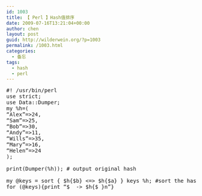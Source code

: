 ```yaml
---
id: 1003
title: 【 Perl 】Hash值排序
date: 2009-07-16T13:21:04+00:00
author: chen
layout: post
guid: http://wilderwein.org/?p=1003
permalink: /1003.html
categories:
  - 备忘
tags:
  - hash
  - perl
---
```

<pre class="brush: perl">#! /usr/bin/perl
use strict;
use Data::Dumper;
my %h=(
“Alex”=>24,
“Sam”=>25,
“Bob”=>30,
“Andy”=>11,
“Wills”=>35,
“Mary”=>16,
“Helen”=>24
);

print(Dumper(%h)); # output original hash

my @keys = sort { $h{$b} &lt;=> $h{$a} } keys %h; #sort the hash table
for (@keys){print “$_ -> $h{$_}n”}
</pre>